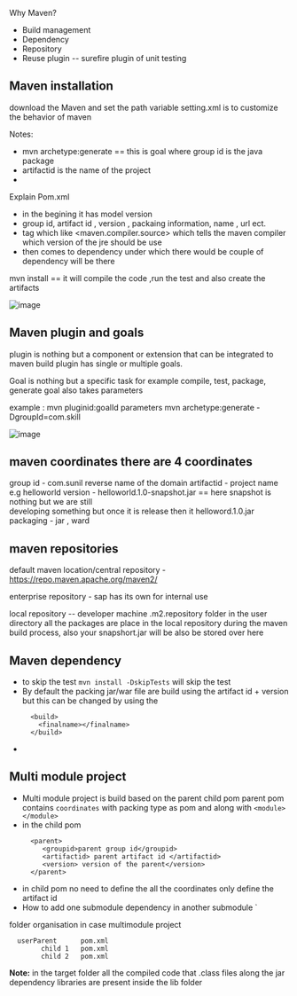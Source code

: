Why Maven?
- Build management
- Dependency
- Repository
- Reuse plugin -- surefire plugin of unit testing


Maven installation
---------------------
download the Maven and set the path variable 
setting.xml is to customize the behavior of maven

Notes:
  - mvn archetype:generate == this is goal where group id is the java package
  - artifactid is the name of the project
  - 
Explain Pom.xml
  - in the begining it has model version
  - group id, artifact id , version , packaing information, name , url ect.
  - <properties> tag which like <maven.compiler.source> which tells the maven compiler which version of the jre should be use
  - then comes to dependency under which there would be couple of dependency will be there

mvn install == it will compile the code ,run the test and also create the artifacts

![image](https://github.com/sunilcet488/My-Learning/assets/18717063/e15d7765-482c-4d54-b2f5-271b4d034dc3)

Maven plugin and goals
-------------------------
plugin is nothing but a component or extension that can be integrated to maven build
plugin has single or multiple goals.

Goal is nothing but a specific task for example compile, test, package, generate 
goal also takes parameters

example : mvn pluginid:goalId parameters
          mvn archetype:generate -DgroupId=com.skill


![image](https://github.com/sunilcet488/My-Learning/assets/18717063/91f75191-6d13-42bd-b2d2-8586d661ae0c)

maven coordinates there are 4 coordinates
---------------------------
group id - com.sunil reverse name of the domain
artifactid - project name e.g helloworld
version - helloworld.1.0-snapshot.jar == here snapshot is nothing but we are still   
          developing something but once it is release then it helloword.1.0.jar
packaging - jar , ward 


maven repositories
------
default maven location/central repository - https://repo.maven.apache.org/maven2/

enterprise repository - sap has its own for internal use

local repository -- developer machine .m2.repository folder in the user directory
                    all the packages are place in the local repository during the maven build process, also your snapshort.jar will be also be stored over here

Maven dependency
---
  - to skip the test `mvn install -DskipTests` will skip the test
  - By default the packing jar/war file are build using the artifact id + version but this can be changed by using the
    ```
      <build>
        <finalname></finalname>
      </build>
    ```
  -  

Multi module project
---  
  - Multi module project is build based on the parent child pom
    parent pom contains
    `coordinates` with packing type as pom and along with
    `<module></module>`
  -  in the child pom
     ```
       <parent>
          <groupid>parent group id</groupid>
          <artifactid> parent artifact id </artifactid>
          <version> version of the parent</version>
       </parent>
      ```
  - in child pom no need to define the all the coordinates only define the artifact id
  - How to add one submodule dependency in another submodule
    `<dependency></dependency>

  folder organisation in case multimodule project
  ```
    userParent      pom.xml
          child 1   pom.xml
          child 2   pom.xml
  ```
     
**Note:** in the target folder all the compiled code that .class files along the jar dependency libraries are present inside the lib folder









          

